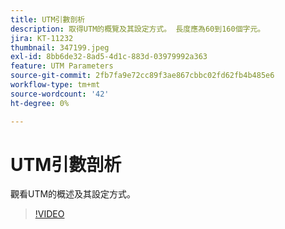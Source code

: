 ```yaml
---
title: UTM引數剖析
description: 取得UTM的概覽及其設定方式。 長度應為60到160個字元。
jira: KT-11232
thumbnail: 347199.jpeg
exl-id: 8bb6de32-8ad5-4d1c-883d-03979992a363
feature: UTM Parameters
source-git-commit: 2fb7fa9e72cc89f3ae867cbbc02fd62fb4b485e6
workflow-type: tm+mt
source-wordcount: '42'
ht-degree: 0%

---
```


# UTM引數剖析

觀看UTM的概述及其設定方式。

>[!VIDEO](https://video.tv.adobe.com/v/347199/?quality=12&learn=on)
